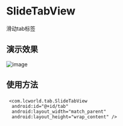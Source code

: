 SlideTabView
===================================  
滑动tab标签

演示效果
-----------------------------------
![image](https://github.com/dongxiaoshuai/SlideTabView/blob/master/app/src/main/res/drawable/GIF.gif)   

使用方法
-----------------------------------
###

	 <com.lcworld.tab.SlideTabView
	  android:id="@+id/tab"
      android:layout_width="match_parent"
      android:layout_height="wrap_content" />
